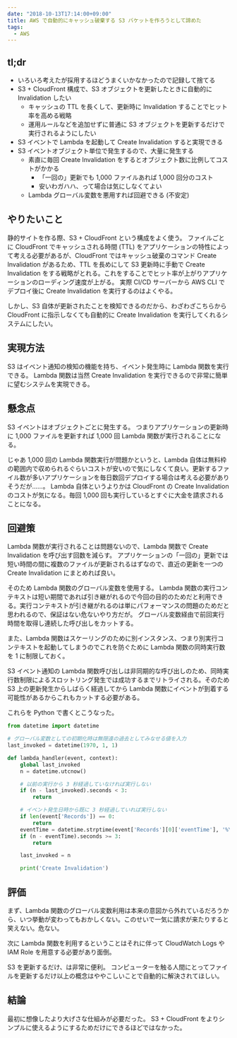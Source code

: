 ```yaml
---
date: "2018-10-13T17:14:00+09:00"
title: AWS で自動的にキャッシュ破棄する S3 バケットを作ろうとして諦めた
tags:
  - AWS
---
```


## tl;dr

- いろいろ考えたが採用するほどうまくいかなかったので記録して捨てる
- S3 + CloudFront 構成で、S3 オブジェクトを更新したときに自動的に Invalidation したい
  - キャッシュの TTL を長くして、更新時に Invalidation することでヒット率を高める戦略
  - 運用ルールなどを追加せずに普通に S3 オブジェクトを更新するだけで実行されるようにしたい
- S3 イベントで Lambda を起動して Create Invalidation すると実現できる
- S3 イベントオブジェクト単位で発生するので、大量に発生する
  - 素直に毎回 Create Invalidation をするとオブジェクト数に比例してコストがかかる
    - 「一回の」更新でも 1,000 ファイルあれば 1,000 回分のコスト
    - 安いわガハハ、って場合は気にしなくてよい
  - Lambda グローバル変数を悪用すれば回避できる (不安定)

## やりたいこと

静的サイトを作る際、S3 + CloudFront という構成をよく使う。
ファイルごとに CloudFront でキャッシュされる時間 (TTL) をアプリケーションの特性によって考える必要があるが、CloudFront ではキャッシュ破棄のコマンド Create Invalidation があるため、TTL を長めにして S3 更新時に手動で Create Invalidation をする戦略がとれる。これをすることでヒット率が上がりアプリケーションのローディング速度が上がる。
実際 CI/CD サーバーから AWS CLI でデプロイ後に Create Invalidation を実行するのはよくやる。

しかし、S3 自体が更新されたことを検知できるのだから、わざわざこちらから CloudFront に指示しなくても自動的に Create Invalidation を実行してくれるシステムにしたい。

## 実現方法

S3 はイベント通知の検知の機能を持ち、イベント発生時に Lambda 関数を実行できる。
Lambda 関数は当然 Create Invalidation を実行できるので非常に簡単に望むシステムを実現できる。

## 懸念点

S3 イベントはオブジェクトごとに発生する。
つまりアプリケーションの更新時に 1,000 ファイルを更新すれば 1,000 回 Lambda 関数が実行されることになる。

じゃあ 1,000 回の Lambda 関数実行が問題かというと、Lambda 自体は無料枠の範囲内で収められるぐらいコストが安いので気にしなくて良い。更新するファイル数が多いアプリケーションを毎日数回デプロイする場合は考える必要がありそうだが……。
Lambda 自体というよりかは CloudFront の Create Invalidation のコストが気になる。毎回 1,000 回も実行しているとすぐに大金を請求されることになる。

## 回避策

Lambda 関数が実行されることは問題ないので、Lambda 関数で Create Invalidation を呼び出す回数を減らす。
アプリケーションの「一回の」更新では短い時間の間に複数のファイルが更新されるはずなので、直近の更新を一つの Create Invalidation にまとめれば良い。

そのため Lambda 関数のグローバル変数を使用する。
Lambda 関数の実行コンテキストは短い期間であれば引き継がれるので今回の目的のためだと利用できる。実行コンテキストが引き継がれるのは単にパフォーマンスの問題のためだと思われるので、保証はない危ないやり方だが。
グローバル変数経由で前回実行時間を取得し連続した呼び出しをカットする。

また、Lambda 関数はスケーリングのために別インスタンス、つまり別実行コンテキストを起動してしまうのでこれを防ぐために Lambda 関数の同時実行数を 1 に制限しておく。

S3 イベント通知の Lambda 関数呼び出しは非同期的な呼び出しのため、同時実行数制限によるスロットリング発生では成功するまでリトライされる。そのため S3 上の更新発生からしばらく経過してから Lambda 関数にイベントが到着する可能性があるからこれもカットする必要がある。

これらを Python で書くとこうなった。

```python
from datetime import datetime

# グローバル変数としての初期化時は無限遠の過去としてみなせる値を入力
last_invoked = datetime(1970, 1, 1)

def lambda_handler(event, context):
    global last_invoked
    n = datetime.utcnow()

    # 以前の実行から 3 秒経過していなければ実行しない
    if (n - last_invoked).seconds < 3:
        return

    # イベント発生日時から既に 3 秒経過していれば実行しない
    if len(event['Records']) == 0:
        return
    eventTime = datetime.strptime(event['Records'][0]['eventTime'], '%Y-%m-%dT%H:%M:%S.%fZ')
    if (n - eventTime).seconds >= 3:
        return

    last_invoked = n

    print('Create Invalidation')
```

## 評価

まず、Lambda 関数のグローバル変数利用は本来の意図から外れているだろうから、いつ挙動が変わってもおかしくない。このせいで一気に請求が来たりすると笑えない。危ない。

次に Lambda 関数を利用するということはそれに伴って CloudWatch Logs や IAM Role を用意する必要があり面倒。

S3 を更新するだけ、は非常に便利。
コンピューターを触る人間にとってファイルを更新するだけ以上の概念はややこしいことで自動的に解決されてほしい。

## 結論

最初に想像したより大げさな仕組みが必要だった。
S3 + CloudFront をよりシンプルに使えるようにするためだけにできるほどではなかった。
